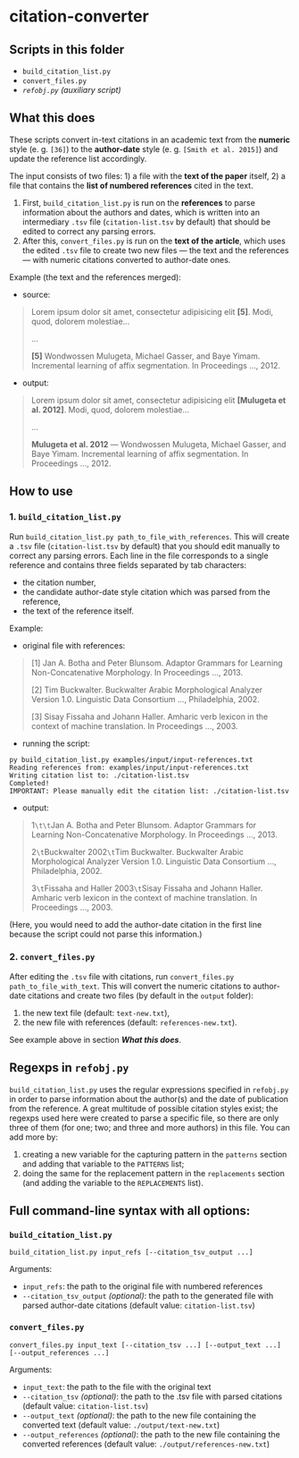 # citation-converter

## Scripts in this folder
* `build_citation_list.py`
* `convert_files.py`
* *`refobj.py` (auxiliary script)*

## What this does
These scripts convert in-text citations in an academic text from the **numeric** style (e. g. `[36]`) to the **author-date** style (e. g. `[Smith et al. 2015]`) and update the reference list accordingly.

The input consists of two files: 1) a file with the **text of the paper** itself, 2) a file that contains the **list of numbered references** cited in the text.
1. First, `build_citation_list.py` is run on the **references** to parse information about the authors and dates, which is written into an intermediary `.tsv` file (`citation-list.tsv` by default) that should be edited to correct any parsing errors.
2. After this, `convert_files.py` is run on the **text of the article**, which uses the edited `.tsv` file to create two new files — the text and the references — with numeric citations converted to author-date ones.

Example (the text and the references merged):

* source:

> Lorem ipsum dolor sit amet, consectetur adipisicing elit **[5]**. Modi, quod, dolorem molestiae...
>
> ...
>
> **[5]** Wondwossen Mulugeta, Michael Gasser, and Baye Yimam. Incremental learning of affix segmentation. In Proceedings ..., 2012.

* output:

> Lorem ipsum dolor sit amet, consectetur adipisicing elit **[Mulugeta et al. 2012]**. Modi, quod, dolorem molestiae...
>
> ...
>
> **Mulugeta et al. 2012** — Wondwossen Mulugeta, Michael Gasser, and Baye Yimam. Incremental learning of affix segmentation. In Proceedings ..., 2012.

## How to use
### 1. `build_citation_list.py`
Run `build_citation_list.py path_to_file_with_references`. This will create a `.tsv` file (`citation-list.tsv` by default) that you should edit manually to correct any parsing errors. Each line in the file corresponds to a single reference and contains three fields separated by tab characters:
* the citation number,
* the candidate author-date style citation which was parsed from the reference,
* the text of the reference itself.

Example:
* original file with references:

> [1] Jan A. Botha and Peter Blunsom. Adaptor Grammars for Learning Non-Concatenative Morphology. In Proceedings ..., 2013.
>
> [2] Tim Buckwalter. Buckwalter Arabic Morphological Analyzer Version 1.0. Linguistic Data Consortium ..., Philadelphia, 2002.
>
> [3] Sisay Fissaha and Johann Haller. Amharic verb lexicon in the context of machine translation. In Proceedings ..., 2003.

* running the script:
```
py build_citation_list.py examples/input/input-references.txt
Reading references from: examples/input/input-references.txt
Writing citation list to: ./citation-list.tsv
Completed!
IMPORTANT: Please manually edit the citation list: ./citation-list.tsv
```
* output:

> 1`\t\t`Jan A. Botha and Peter Blunsom. Adaptor Grammars for Learning Non-Concatenative Morphology. In Proceedings ..., 2013.
>
> 2`\t`Buckwalter 2002`\t`Tim Buckwalter. Buckwalter Arabic Morphological Analyzer Version 1.0. Linguistic Data Consortium ..., Philadelphia, 2002.
>
> 3`\t`Fissaha and Haller 2003`\t`Sisay Fissaha and Johann Haller. Amharic verb lexicon in the context of machine translation. In Proceedings ..., 2003.

(Here, you would need to add the author-date citation in the first line because the script could not parse this information.)

### 2. `convert_files.py`
After editing the `.tsv` file with citations, run `convert_files.py path_to_file_with_text`. This will convert the numeric citations to author-date citations and create two files (by default in the `output` folder):
1. the new text file (default: `text-new.txt`),
2. the new file with references (default: `references-new.txt`).

See example above in section ***What this does***.

## Regexps in `refobj.py`

`build_citation_list.py` uses the regular expressions specified in `refobj.py` in order to parse information about the author(s) and the date of publication from the reference. A great multitude of possible citation styles exist; the regexps used here were created to parse a specific file, so there are only three of them (for one; two; and three and more authors) in this file. You can add more by:
1. creating a new variable for the capturing pattern in the `patterns` section and adding that variable to the `PATTERNS` list;
2. doing the same for the replacement pattern in the `replacements` section (and adding the variable to the `REPLACEMENTS` list). 

## Full command-line syntax with all options:

### `build_citation_list.py`

`build_citation_list.py input_refs [--citation_tsv_output ...]`

Arguments:
* `input_refs`: the path to the original file with numbered references
* `--citation_tsv_output` *(optional)*: the path to the generated file with parsed author-date citations (default value: `citation-list.tsv`)

### `convert_files.py`

`convert_files.py input_text [--citation_tsv ...] [--output_text ...] [--output_references ...]`

Arguments:
* `input_text`: the path to the file with the original text
* `--citation_tsv` *(optional)*: the path to the .tsv file with parsed citations (default value: `citation-list.tsv`)
* `--output_text` *(optional)*: the path to the new file containing the converted text (default value: `./output/text-new.txt`)
* `--output_references` *(optional)*: the path to the new file containing the converted references (default value: `./output/references-new.txt`)
